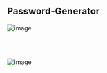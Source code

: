 ## Password-Generator

![image](https://github.com/Omkar4965/Password-Generator/assets/115718315/fa7d60c6-d11a-47c8-b9a3-15a2f4a3dc3d)


<br><br>

![image](https://github.com/Omkar4965/Password-Generator/assets/115718315/dddbd089-b360-41a1-a664-bf598df09747)

